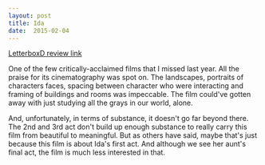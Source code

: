 ```yaml
---
layout: post
title: Ida 
date:  2015-02-04 
---
```

 
<p><a href="http://letterboxd.com/samarthbhaskar/film/ida/">LetterboxD review link</a></p>

<p>One of the few critically-acclaimed films that I missed last year. All the praise for its cinematography was spot on. The landscapes, portraits of characters faces, spacing between character who were interacting and framing of buildings and rooms was impeccable. The film could've gotten away with just studying all the grays in our world, alone. </p>

<p>And, unfortunately, in terms of substance, it doesn't go far beyond there. The 2nd and 3rd act don't build up enough substance to really carry this film from beautiful to meaningful. But as others have said, maybe that's just because this film is about Ida's first act. And although we see her aunt's final act, the film is much less interested in that.</p>
